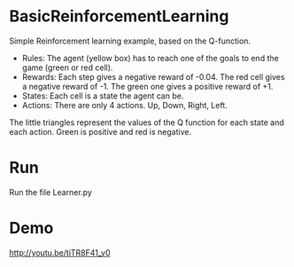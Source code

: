 BasicReinforcementLearning
==========================
Simple Reinforcement learning example, based on the Q-function.
- Rules: The agent (yellow box) has to reach one of the goals to end the game (green or red cell).
- Rewards: Each step gives a negative reward of -0.04. The red cell gives a negative reward of -1. The green one gives a positive reward of +1.
- States: Each cell is a state the agent can be.
- Actions: There are only 4 actions. Up, Down, Right, Left.

The little triangles represent the values of the Q function for each state and each action. Green is positive and red is negative.

# Run
Run the file Learner.py

# Demo
http://youtu.be/tiTR8F41_v0
